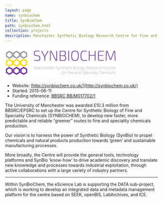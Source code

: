 ```yaml
---
layout: page
name: synbiochem
title: SynBioChem
path: synbiochem.html
collection: projects
description: Manchester Synthetic Biology Research Centre for Fine and Specialty Chemicals
---
```


![SynBioChem logo](/images/logo/synbiochem.png "SynBioChem - Manchester Synthetic Biology Research Centre for Fine and Specialty Chemicals")

* Website: [http://synbiochem.co.uk/](http://synbiochem.co.uk/)
* Started: 2015-06-11
* Funding reference: [BBSRC BB/M017702/1](http://www.bbsrc.ac.uk/research/grants-search/AwardDetails.aspx?FundingReference=BB/M017702/1)

The University of Manchester was awarded £10.3 million from BBSRC/EPSRC to set up the Centre for Synthetic Biology of Fine and Speciality Chemicals (SYNBIOCHEM), to develop new faster, more predictable and reliable “greener” routes to fine and speciality chemicals production.

Our vision is to harness the power of Synthetic Biology (SynBio) to propel chemicals and natural products production towards ’green’ and sustainable manufacturing processes.

More broadly, the Centre will provide the general tools, technology platforms and SynBio ‘know-how’ to drive academic discovery and translate new knowledge and processes towards industrial exploitation, through active collaborations with a large variety of industry partners.

----

Within SynBioChem, the eScience Lab is supporting the DATA sub-project, which is working to develop an integrated data and metadata management platform for the centre based on SEEK, openBIS, LabArchives, and ICE.
